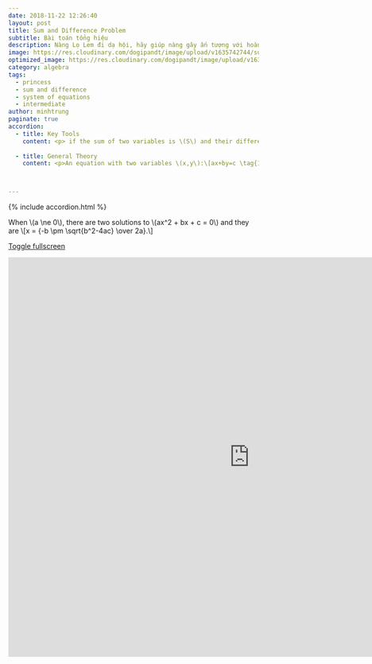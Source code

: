 ```yaml
---
date: 2018-11-22 12:26:40
layout: post
title: Sum and Difference Problem
subtitle: Bài toán tổng hiệu
description: Nàng Lọ Lem đi dạ hội, hãy giúp nàng gây ấn tượng với hoàng tử!
image: https://res.cloudinary.com/dogipandt/image/upload/v1635742744/sum-and-differrence_gukadr.png
optimized_image: https://res.cloudinary.com/dogipandt/image/upload/v1635742744/sum-and-differrence_gukadr.png
category: algebra
tags:
  - princess
  - sum and difference
  - system of equations
  - intermediate
author: minhtrung
paginate: true
accordion:
  - title: Key Tools
    content: <p> if the sum of two variables is \(S\) and their difference is \(D\), then the larger variable equals \[L={{S+D}\over 2} \] and the smaller variable equals \[Sm={{S-D}\over 2}\]
    
  - title: General Theory
    content: <p>An equation with two variables \(x,y\):\[ax+by=c \tag{1} \] has infinitely many real roots. Therefore, in order to reduce the number of possible cases, we often need another equation\[dx+ey=f \tag{2} \]. To solve this system of equation, we first need to bring them to **one equation with one variable**.</p> <br> This can be done by multiplying (1) with d and multiplying (2) with a, then we have the following function of equations\[\left\{ \begin{array}{c}adx+bdy=cd \\ adx+aey=af\end{array}\right.\]



---
```

{% include accordion.html %}
<head>
  <meta charset="utf-8">
  <meta name="viewport" content="width=device-width">
  <title>MathJax example</title>
  <script src="https://polyfill.io/v3/polyfill.min.js?features=es6"></script>
  <script id="MathJax-script" async
          src="https://cdn.jsdelivr.net/npm/mathjax@3/es5/tex-mml-chtml.js">
  </script>
</head>
<p> When \(a \ne 0\), there are two solutions to \(ax^2 + bx + c = 0\) and they are \[x = {-b \pm \sqrt{b^2-4ac} \over 2a}.\]</p>

<a href="https://scratch.mit.edu/projects/572196451/fullscreen/"> Toggle fullscreen </a>
<iframe src="https://scratch.mit.edu/projects/572196451/embed" allowtransparency="true" width="970" height="804" frameborder="0" scrolling="no" allowfullscreen></iframe>


